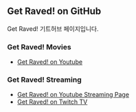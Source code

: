 ## Get Raved! on GitHub

Get Raved! 기트허브 페이지입니다.



### Get Raved! Movies

* [Get Raved! on Youtube](https://www.youtube.com/channel/UCddjChClpRKImlG8fepmypA)



### Get Raved! Streaming

* [Get Raved! on Youtube Streaming Page](https://www.youtube.com/channel/UCddjChClpRKImlG8fepmypA/live)
* [Get Raved! on Twitch TV](https://go.twitch.tv/trollingrave)
